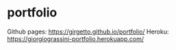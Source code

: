 # portfolio
Github pages: https://girgetto.github.io/portfolio/
Heroku: https://giorgiograssini-portfolio.herokuapp.com/
